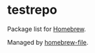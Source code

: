 # testrepo

Package list for [Homebrew](http://brew.sh/).

Managed by [homebrew-file](https://github.com/rcmdnk/homebrew-file).



